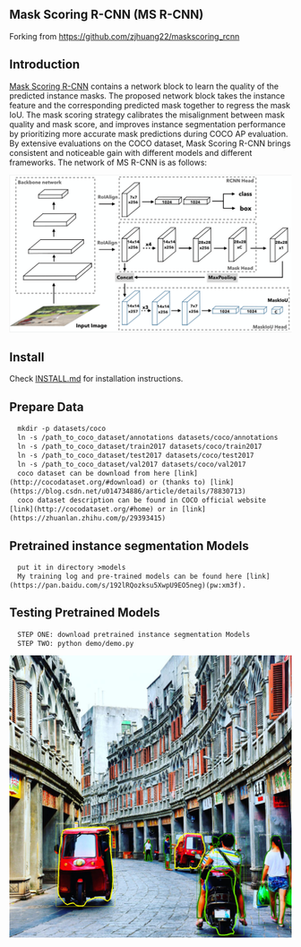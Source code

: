 Mask Scoring R-CNN (MS R-CNN)
-----------------
Forking from https://github.com/zjhuang22/maskscoring_rcnn

Introduction
-----------------
[Mask Scoring R-CNN](https://arxiv.org/pdf/1903.00241.pdf) contains a network block to learn the quality of the predicted instance masks. The proposed network block takes the instance feature and the corresponding predicted mask together to regress the mask IoU. The mask scoring strategy calibrates the misalignment between mask quality and mask score, and improves instance segmentation performance by prioritizing more accurate mask predictions during COCO AP evaluation. By extensive evaluations on the COCO dataset, Mask Scoring R-CNN brings consistent and noticeable gain with different models and different frameworks. The network of MS R-CNN is as follows:

![alt text](demo/network.png)


Install
-----------------
  Check [INSTALL.md](INSTALL.md) for installation instructions.


Prepare Data
----------------
```
  mkdir -p datasets/coco
  ln -s /path_to_coco_dataset/annotations datasets/coco/annotations
  ln -s /path_to_coco_dataset/train2017 datasets/coco/train2017
  ln -s /path_to_coco_dataset/test2017 datasets/coco/test2017
  ln -s /path_to_coco_dataset/val2017 datasets/coco/val2017
  coco dataset can be download from here [link](http://cocodataset.org/#download) or (thanks to) [link](https://blog.csdn.net/u014734886/article/details/78830713)
  coco dataset description can be found in COCO official website [link](http://cocodataset.org/#home) or in [link](https://zhuanlan.zhihu.com/p/29393415)
```

Pretrained instance segmentation Models
---------------
```
  put it in directory >models
  My training log and pre-trained models can be found here [link](https://pan.baidu.com/s/192lRQozksu5XwpU9EO5neg)(pw:xm3f).
 ```

Testing Pretrained Models
---------------
```
  STEP ONE: download pretrained instance segmentation Models
  STEP TWO: python demo/demo.py
```
![alt text](demo/result.png)


